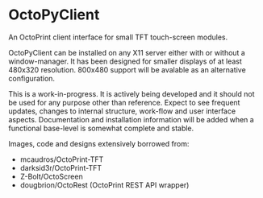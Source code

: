 # OctoPyClient
An OctoPrint client interface for small TFT touch-screen modules.

OctoPyClient can be installed on any X11 server either with or without a window-manager. It has been designed for smaller displays of at least 480x320 resolution. 800x480 support will be avalable as an alternative configuration.

This is a work-in-progress. It is actively being developed and it should not be used for any purpose other than reference. Expect to see frequent updates, changes to internal structure, work-flow and user interface aspects. Documentation and installation information will be added when a functional base-level is somewhat complete and stable.


Images, code and designs extensively borrowed from:

* mcaudros/OctoPrint-TFT
* darksid3r/OctoPrint-TFT
* Z-Bolt/OctoScreen
* dougbrion/OctoRest (OctoPrint REST API wrapper)
